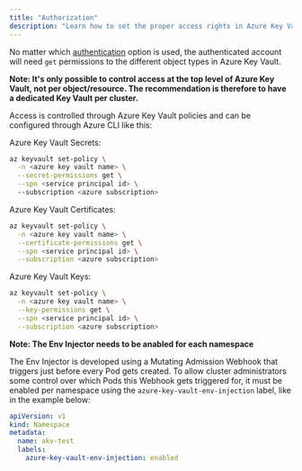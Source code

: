 ```yaml
---
title: "Authorization"
description: "Learn how to set the proper access rights in Azure Key Vault"
---
```


No matter which [authentication](authentication) option is used, the authenticated account will need `get` permissions to the different object types in Azure Key Vault.

**Note: It's only possible to control access at the top level of Azure Key Vault, not per object/resource. The recommendation is therefore to have a dedicated Key Vault per cluster.**

Access is controlled through Azure Key Vault policies and can be configured through Azure CLI like this:

Azure Key Vault Secrets:

```bash
az keyvault set-policy \
  -n <azure key vault name> \
  --secret-permissions get \
  --spn <service principal id> \ 
  --subscription <azure subscription>
```

Azure Key Vault Certificates:

```bash
az keyvault set-policy \
  -n <azure key vault name> \
  --certificate-permissions get \
  --spn <service principal id> \
  --subscription <azure subscription>
```

Azure Key Vault Keys:

```bash
az keyvault set-policy \
  -n <azure key vault name> \
  --key-permissions get \
  --spn <service principal id> \
  --subscription <azure subscription>
```

**Note: The Env Injector needs to be anabled for each namespace**

The Env Injector is developed using a Mutating Admission Webhook that triggers just before every Pod gets created. To allow cluster administrators some control over which Pods this Webhook gets triggered for, it must be enabled per namespace using the `azure-key-vault-env-injection` label, like in the example below:

```yaml
apiVersion: v1
kind: Namespace
metadata:
  name: akv-test
  labels:
    azure-key-vault-env-injection: enabled
```
